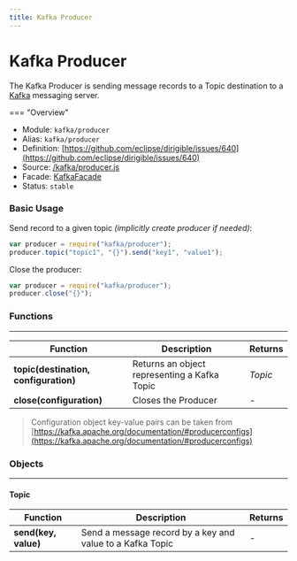 ```yaml
---
title: Kafka Producer
---
```


Kafka Producer
===

The Kafka Producer is sending message records to a Topic destination to a [Kafka](http://kafka.apache.org/) messaging server.

=== "Overview"
- Module: `kafka/producer`
- Alias: `kafka/producer`
- Definition: [https://github.com/eclipse/dirigible/issues/640](https://github.com/eclipse/dirigible/issues/640)
- Source: [/kafka/producer.js](https://github.com/dirigiblelabs/ext-kafka/blob/master/kafka/producer.js)
- Facade: [KafkaFacade](https://github.com/eclipse/dirigible/blob/master/api/api-facade/api-kafka/src/main/java/org/eclipse/dirigible/api/kafka/KafkaFacade.java)
- Status: `stable`


### Basic Usage

Send record to a given topic _(implicitly create producer if needed)_:

```javascript
var producer = require("kafka/producer");
producer.topic("topic1", "{}").send("key1", "value1");
```

Close the producer:
```javascript
var producer = require("kafka/producer");
producer.close("{}");
```



### Functions

---

Function     | Description | Returns
------------ | ----------- | --------
**topic(destination, configuration)**   | Returns an object representing a Kafka Topic | *Topic*
**close(configuration)**   | Closes the Producer | *-*

> Configuration object key-value pairs can be taken from [https://kafka.apache.org/documentation/#producerconfigs](https://kafka.apache.org/documentation/#producerconfigs)


### Objects

---

#### Topic

Function     | Description | Returns
------------ | ----------- | --------
**send(key, value)**   | Send a message record by a key and value to a Kafka Topic | *-*
